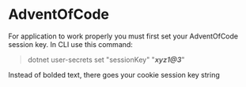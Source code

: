 # AdventOfCode

For application to work properly you must first set your AdventOfCode session key.
In CLI use this command:

>dotnet user-secrets set "sessionKey" "***xyz1@3***"

Instead of bolded text, there goes your cookie session key string